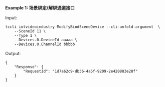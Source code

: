 **Example 1: 场景绑定/解绑通道接口**



Input: 

```
tccli iotvideoindustry ModifyBindSceneDevice --cli-unfold-argument  \
    --SceneId 11 \
    --Type 1 \
    --Devices.0.DeviceId aaaaa \
    --Devices.0.ChannelId bbbbb
```

Output: 
```
{
    "Response": {
        "RequestId": "1d7a62c9-db36-4a5f-9209-2e420883e28f"
    }
}
```

